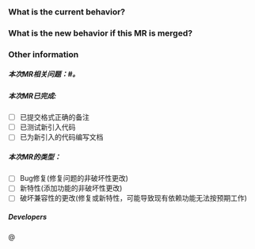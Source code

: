 <!-- 简要描述 -->
<!-- 请确保审核人员已指定 -->

### What is the current behavior?
<!-- 描述合并前情况，或链接到一个未解决的问题 -->



### What is the new behavior if this MR is merged?

<!-- 描述合并后情况 -->



### Other information

##### 本次MR相关问题：#<!-- 用问题编号替换此注释 -->。

##### 本次MR已完成:

- [ ] 已提交格式正确的备注
- [ ] 已测试新引入代码
- [ ] 已为新引入的代码编写文档

##### 本次MR的类型：

- [ ] Bug修复(修复问题的非破坏性更改)
- [ ] 新特性(添加功能的非破坏性更改)
- [ ] 破坏兼容性的更改(修复或新特性，可能导致现有依赖功能无法按预期工作)

##### Developers

@<!-- 包括您本人和@任何其他负责这些更改的人 -->
